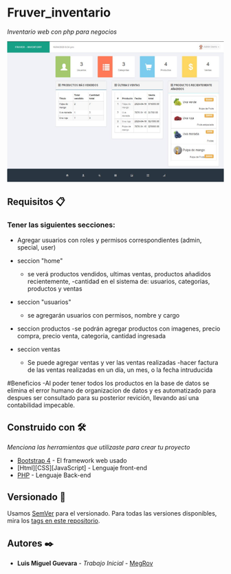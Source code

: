 # Fruver_inventario

_Inventario web con php para negocios_

![vista](home.JPG)


## Requisitos 📋

### Tener las siguientes secciones:

- Agregar usuarios con roles y permisos correspondientes (admin, special, user)

- seccion "home"
    - se verá productos vendidos, ultimas ventas, productos añadidos recientemente, 
    -cantidad en el sistema de: usuarios, categorias, productos y ventas
- seccion "usuarios"
    - se agregarán usuarios con permisos, nombre y cargo
- seccion productos
    -se podrán agregar productos con imagenes, precio compra, precio venta, categoria, cantidad ingresada
- seccion ventas
    - Se puede agregar ventas y ver las ventas realizadas 
    -hacer factura de las ventas realizadas en un día, un mes, o la fecha intruducida
    
#Beneficios 
  -Al poder tener todos los productos en la base de datos se elimina el error humano de organizacion de datos y es automatizado 
  para despues ser consultado para su posterior revición, llevando así una contabilidad impecable.

## Construido con 🛠️

_Menciona las herramientas que utilizaste para crear tu proyecto_

* [Bootstrap 4](https://getbootstrap.com/) - El framework web usado
* [Html][CSS][JavaScript] - Lenguaje front-end
* [PHP](https://www.php.net/) - Lenguaje Back-end


## Versionado 📌

Usamos [SemVer](http://semver.org/) para el versionado. Para todas las versiones disponibles, mira los [tags en este repositorio](https://github.com/tu/proyecto/tags).

## Autores ✒️

* **Luis Miguel Guevara** - *Trabajo Inicial* - [MegRov](https://github.com/MegRov)


